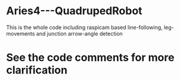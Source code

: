 # Aries4---QuadrupedRobot
This is the whole code including raspicam based line-following, leg-movements and junction arrow-angle detection

# See the code comments for more clarification
